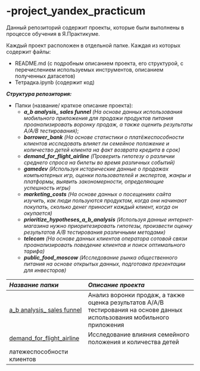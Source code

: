 # -project_yandex_practicum
Данный репозиторий содержит проекты, которые были выполнены в процессе обучения в Я.Практикуме.

Каждый проект расположен в отдельной папке. Каждая из которых содержит файлы:
  - README.md (с подробным описанием проекта, его структурой, с перечислением используемых инструментов, описанием полученных датасетов)
  - Тетрадка.ipynb (содержит код)

***Структура репозитория:***
  - Папки (название/ краткое описание проекта):
    - ***a_b analysis_ sales funnel*** *(На основе данных использования мобильного приложения для продажи продуктов питания проанализировать воронку продаж, а также оценить результаты A/A/B тестирования)*;
    - ***borrower_bank*** *(На основе статистики о платёжеспособности клиентов исследовать влияет ли семейное положение и количество детей клиента на факт возврата кредита в срок)*
    - ***demand_for_flight_airline*** *(Проверить гипотезу о различии среднего спроса на билеты во время различных событий)*
    - ***gamedev*** *(Используя исторические данные о продажах компьютерных игр, оценки пользователей и экспертов, жанры и платформы, выявить закономерности, определяющие успешность игры)*
    - ***marketing_costs*** *(На основе данных о посещениях сайта  изучить, как люди пользуются продуктом, когда они начинают покупать, сколько денег приносит каждый клиент, когда он окупается)*
    - ***prioritize_hypotheses_a_b_analysis*** *(Используя данные интернет-магазина нужно приоритезировать гипотезы, произвести оценку результатов A/B тестирования различными методами)*
    - ***telecom*** *(На основе данных клиентов оператора сотовой связи проанализировать поведение клиентов и поиск оптимального
тарифа)*
    - ***public_food_moscow*** *(Исследование рынка общественного питания на основе открытых данных, подготовка презентации для инвесторов)*


| ***Название папки***              | ***Описание проекта***                                                                                                                                               | 
|:----------------------------------|:---------------------------------------------------------------------------------------------------------------------------------------------------------------------|
|[a_b analysis_ sales funnel](https://github.com/Lavrova-Svetlana/-project_yandex_practicum/tree/master/a_b%20analysis_%20sales%20funnel)|Анализ воронки продаж, а также оценка результатов А/А/В тестирования на основе данных использования мобильного приложения|
|[demand_for_flight_airline](https://github.com/Lavrova-Svetlana/-project_yandex_practicum/tree/master/demand_for_flight_airline)        |Исследование влияния семейного положения и количества детей  
латежеспособности клиентов|                                                                

